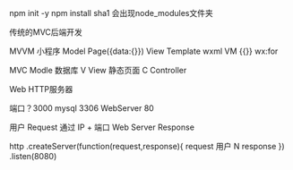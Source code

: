 npm init -y
npm install sha1  会出现node_modules文件夹

传统的MVC后端开发

MVVM 小程序
Model Page({data:{}})
View Template wxml
VM {{}} wx:for

MVC  Modle 数据库
V View 静态页面
C Controller

Web HTTP服务器

端口？3000 
mysql 3306
WebServer 80

用户 Request   通过 IP + 端口 
Web Server     Response

http
  .createServer(function(request,response){
    request 用户 N
    response 
  })
  .listen(8080)
